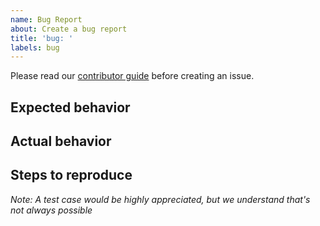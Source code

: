 ```yaml
---
name: Bug Report 
about: Create a bug report 
title: 'bug: '
labels: bug 
---
```


Please read our [contributor guide](https://github.com/Netflix/dgs-framework/blob/master/CONTRIBUTING.md) before
creating an issue.

## Expected behavior

## Actual behavior

## Steps to reproduce

_Note: A test case would be highly appreciated, but we understand that's not always possible_ 
